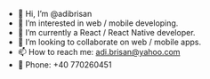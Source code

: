 - 👋 Hi, I’m @adibrisan
- 👀 I’m interested in web / mobile developing.
- 🌱 I’m currently a React / React Native developer.
- 💞️ I’m looking to collaborate on web / mobile apps.
- 📫 How to reach me: adi.brisan@yahoo.com
- 📱  Phone: +40 770260451

<!---
adibrisan/adibrisan is a ✨ special ✨ repository because its `README.md` (this file) appears on your GitHub profile.
You can click the Preview link to take a look at your changes.
--->
